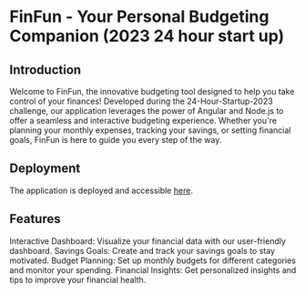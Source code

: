 # FinFun - Your Personal Budgeting Companion (2023 24 hour start up)

## Introduction
Welcome to FinFun, the innovative budgeting tool designed to help you take control of your finances! Developed during the 24-Hour-Startup-2023 challenge, our application leverages the power of Angular and Node.js to offer a seamless and interactive budgeting experience. Whether you're planning your monthly expenses, tracking your savings, or setting financial goals, FinFun is here to guide you every step of the way.

## Deployment
The application is deployed and accessible [here](https://wyatt-drew.github.io/24-Hour-Startup-2023).

## Features
Interactive Dashboard: Visualize your financial data with our user-friendly dashboard.
Savings Goals: Create and track your savings goals to stay motivated.
Budget Planning: Set up monthly budgets for different categories and monitor your spending.
Financial Insights: Get personalized insights and tips to improve your financial health.
